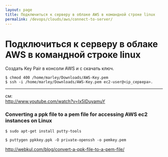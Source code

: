 ```yaml
---
layout: page
title: Подключиться к серверу в облаке AWS в командной строке linux
permalink: /devops/clouds/aws/connect-to-server/
---
```


# Подключиться к серверу в облаке AWS в командной строке linux

Создать Key Pair в консоли AWS и с скачать ключ.

    $ chmod 400 /home/marley/Downloads/AWS-Key.pem
    $ ssh -i /home/marley/Downloads/AWS-Key.pem ec2-user@<ip_сервера>.

___

см:  
http://www.youtube.com/watch?v=Ix5IDuyamuY  



### Converting a ppk file to a pem file for accessing AWS ec2 instances on Linux

    $ sudo apt-get install putty-tools

    $ puttygen ppkkey.ppk -O private-openssh -o pemkey.pem


http://webkul.com/blog/convert-a-ppk-file-to-a-pem-file/
